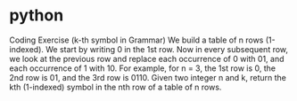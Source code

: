# python

Coding Exercise (k-th symbol in Grammar)
We build a table of n rows (1-indexed). We start by writing 0 in the 1st row. Now in every subsequent row, we look at the previous row and replace each occurrence of 0 with 01, and each occurrence of 1 with 10. For example, for n = 3, the 1st row is 0, the 2nd row is 01, and the 3rd row is 0110. Given two integer n and k, return the kth (1-indexed) symbol in the nth row of a table of n rows.
